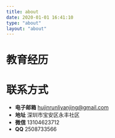 ```yaml
---
title: about
date: 2020-01-01 16:41:10
type: "about"
layout: "about"
---
```



# 教育经历




# 联系方式

* <b>电子邮箱</b>
hujinrunliyanjing@gmail.com
* <b>地址</b>
深圳市宝安区永丰社区
* <b>微信</b>
13104623712
* <b>QQ</b>
2508733566